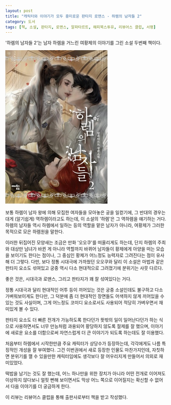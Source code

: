```yaml
---
layout: post
title: "캐릭터와 이야기가 모두 흥미로운 판타지 로맨스 - 하렘의 남자들 2"
category: 도서
tags: [책, 소설, 판타지, 로맨스, 알파타르트, 해피북스투유, 리뷰어스 클럽, 서평]
---
```


'하렘의 남자들 2'는
남자 하렘을 거느린 여황제의 이야기를 그린 소설 두번째 책이다.

![표지](/images/men-of-the-harem-2-book-h480.jpg)

보통 하렘이 남자 왕에 의해 모집한 여자들을 모아놓은 궁을 일컫기에,
그 반대의 경우는 대게 (알기쉽게) 역하렘이라고도 하는데,
이 소설의 '하렘'은 그 역하렘을 얘기하는 거다.
하렘의 남자들 역시 하렘에서 일하는 등의 역할을 맡은 남자가 아니라,
여황제가 그러한 목적으로 모은 하렘원을 말한다.

이러한 뒤집어진 모양새는 조금은 만화 '오오쿠'를 떠올리게도 하는데,
단지 하렘의 주최와 대상만 남녀가 바뀐 게 아니라 역할까지 바뀌어
남자들이 황제에게 아양을 떠는 모습을 보이기도 한다는 점이나,
그 중심인 황제가 어느정도 능력자로 그려진다는 점이 유사해 더 그렇다.
다만, 보다 정통 시대극에 가까웠던 오오쿠와 달리
이 소설은 마법과 같은 판타지 요소도 섞여있고
궁중 역시 다소 현대적으로 그려졌기에 분위기는 사뭇 다르다.

좋은 것은, 시대극과 로맨스, 그리고 판타지가 꽤 잘 섞여있다는 거다.

정통 시대극과 달리 현대적인 어투 등이 끼어있는 것은 궁중 소설인데도 불구하고 다소 가벼워보이게도 한다만,
그 덕분에 좀 더 현대적인 장면들도 어색하지 않게 끼어있을 수 있는 것도 사실이며,
그게 어느정도 코미디 요소로서도 사용되어 적당히 가벼우면서 재미있게 볼 수 있다.

판타지 요소도 더 빠른 전개가 가능하도록 한다던가 뜻밖의 일이 일어난다던가 하는 식으로 사용하면서도
너무 만능처럼 과용되어 황당하지 않도록 절제를 잘 했으며,
이야기에 새로운 요소를 더함으로써 자연스럽게 더 큰 이야기가 되도록 하는데도 잘 이용했다.

처음부터 하렘에서 시작한만큼 주요 캐릭터가 상당수가 등장하는데,
각각에게도 나름 특징적인 개성을 잘 부여했다.
그건 이번권에서 새로 등장한 인물도 마찬가지인데,
자칫하면 분위기를 깰 수 있을만한 캐릭터임에도 생각보다 잘 어우리지게 만들어서 의외로 재미있었다.

떡밥을 남기는 것도 잘 했는데,
어느 하나만을 위한 장치가 아니라 어떤 전개로 이어져도 이상하지 않다보니
얼핏 뻔해 보이면서도 막상 어느 쪽으로 이어질지는 확신할 수 없어서
다음 이야기를 더 궁금하게 한다.



<div class="im im-info">
이 리뷰는 리뷰어스 클럽을 통해 출판사로부터 책을 받고 작성했다.
</div>
